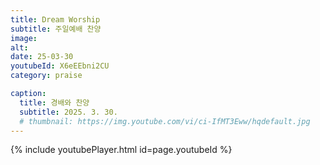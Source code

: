 ```yaml
---
title: Dream Worship
subtitle: 주일예배 찬양
image:
alt:
date: 25-03-30
youtubeId: X6eEEbni2CU
category: praise

caption:
  title: 경배와 찬양
  subtitle: 2025. 3. 30.
  # thumbnail: https://img.youtube.com/vi/ci-IfMT3Eww/hqdefault.jpg
---
```


{% include youtubePlayer.html id=page.youtubeId %}
